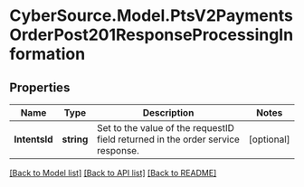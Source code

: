 # CyberSource.Model.PtsV2PaymentsOrderPost201ResponseProcessingInformation
## Properties

Name | Type | Description | Notes
------------ | ------------- | ------------- | -------------
**IntentsId** | **string** | Set to the value of the requestID field returned in the order service response. | [optional] 

[[Back to Model list]](../README.md#documentation-for-models) [[Back to API list]](../README.md#documentation-for-api-endpoints) [[Back to README]](../README.md)


